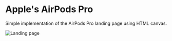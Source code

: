 # Apple's AirPods Pro

Simple implementation of the AirPods Pro landing page using HTML canvas.

![Landing page](https://media.giphy.com/media/IeSsclkak0XFfxG6z5/giphy.gif)
